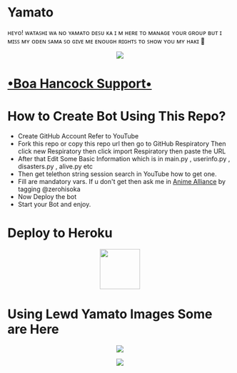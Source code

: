 # Yamato
ʜᴇʏᴏ! ᴡᴀᴛᴀꜱʜɪ ᴡᴀ ɴᴏ ʏᴀᴍᴀᴛᴏ ᴅᴇꜱᴜ ᴋᴀ 
ɪ ᴍ ʜᴇʀᴇ ᴛᴏ ᴍᴀɴᴀɢᴇ ʏᴏᴜʀ ɢʀᴏᴜᴘ
ʙᴜᴛ ɪ ᴍɪꜱꜱ ᴍʏ ᴏᴅᴇɴ ꜱᴀᴍᴀ ꜱᴏ ɢɪᴠᴇ ᴍᴇ ᴇɴᴏᴜɢʜ ʀɪɢʜᴛꜱ ᴛᴏ ꜱʜᴏᴡ ʏᴏᴜ ᴍʏ ʜᴀᴋɪ
💖
<p align="center">
  <img src="https://telegra.ph/file/d5b1b51e1d25769965732.jpg">
</p>

# [•Boa Hancock Support•](https://t.me/ahjin_network)
# How to Create Bot Using This Repo?
* Create GitHub Account Refer to YouTube
* Fork this repo or copy this repo url then go to GitHub Respiratory Then click new Respiratory then click import Respiratory then paste the URL
* After that Edit Some Basic Information which is in main.py , userinfo.py , disasters.py , alive.py etc 
* Then get telethon string session search in YouTube how to get one.
* Fill are mandatory vars. If u don't get then ask me in [Anime Alliance](https://t.me/straydogs) by tagging @zerohisoka
* Now  Deploy the bot 
* Start your Bot and enjoy.
# Deploy to Heroku
<p align="center"><a href="https://heroku.com/deploy?template=https://github.com/MugiwaranoKizoku/Yamato"> <img src="https://img.shields.io/badge/Deploy%20To%20Heroku-black?style=for-the-badge&logo=heroku width= "220" Height= "90"/></a></p>


# Using Lewd Yamato Images Some are Here


<p align="center">
  <img src="https://telegra.ph/file/eaa3c5ab68c2927038f16.jpg">
</p>





<p align="center">
  <img src="https://telegra.ph/file/88263492876f6c2d5b995.jpg">
</p>
 



